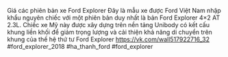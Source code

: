
Giá các phiên bản xe Ford Explorer 
Đây là mẫu xe được Ford Việt Nam nhập khẩu nguyên chiếc với một phiên bản duy nhất là bản Ford Explorer 4×2 AT 2.3L. Chiếc xe Mỹ này được xây dựng trên nền tảng Unibody có kết cấu khung liền khối để giảm trọng lượng và cải thiện khả năng di chuyển trên khung của thế hệ thứ tư Ford Explorer
https://vk.com/wall517922716_32
#ford_explorer_2018 #ha_thanh_ford #ford_explorer
